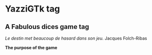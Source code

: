 # YazziGTk tag
## A Fabulous dices game tag

_Le destin met beaucoup de hasard dans son jeu._
                          Jacques Folch-Ribas
                          
                          
__The purpose of the game__


